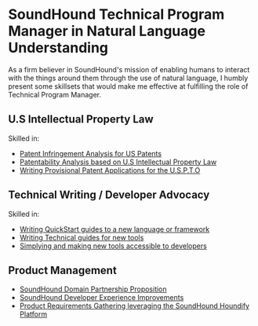 # SoundHound Technical Program Manager in Natural Language Understanding

As a firm believer in SoundHound's mission of enabling humans to interact with the things around them through the use of natural language, I humbly present some skillsets that would make me effective at fulfilling the role of Technical Program Manager.

## U.S Intellectual Property Law
Skilled in:
- [Patent Infringement Analysis for US Patents](sample_patent_infringement_analysis.md)
- [Patentability Analysis based on U.S Intellectual Property Law](/patentability_analysis.pdf)
- [Writing Provisional Patent Applications for the U.S.P.T.O](/sample_provisional_patent.pdf)

## Technical Writing / Developer Advocacy
Skilled in:
- [Writing QuickStart guides to a new language or framework](https://kkspencer.github.io/tech-writing/getting-started-with-cuelang/)
- [Writing Technical guides for new tools](https://kkspencer.github.io/tech-writing/using-go-modules/)
- [Simplying and making new tools accessible to developers](https://kkspencer.github.io/tech-writing/authoring-schemas-with-avro-idl/)

## Product Management
- [SoundHound Domain Partnership Proposition](domain_partnership_proposition.md)
- [SoundHound Developer Experience Improvements](developer_experience_improvements.md)
- [Product Requirements Gathering leveraging the SoundHound Houndify Platform](requirements_gathering.md)
